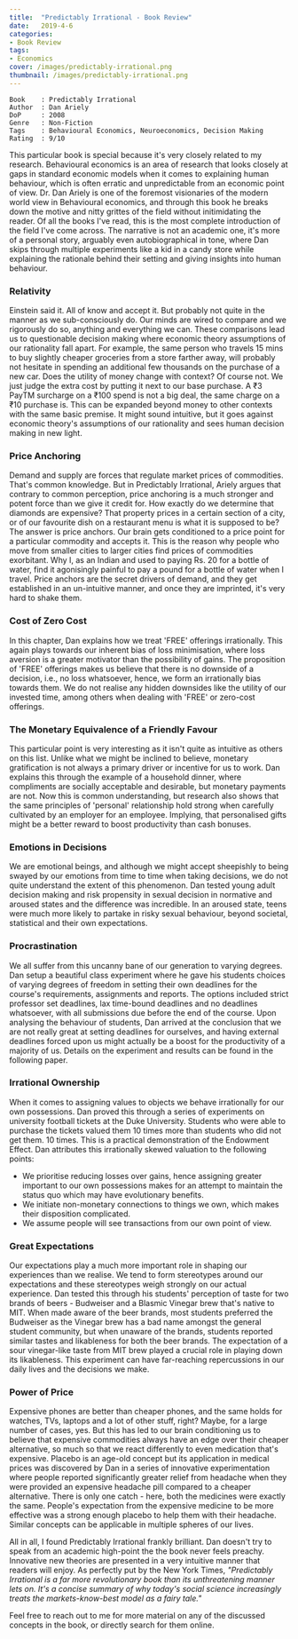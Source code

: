 ```yaml
---
title:  "Predictably Irrational - Book Review"
date:   2019-4-6
categories:
- Book Review
tags: 
- Economics
cover: /images/predictably-irrational.png
thumbnail: /images/predictably-irrational.png
---
```

```
Book    : Predictably Irrational
Author  : Dan Ariely
DoP     : 2008
Genre   : Non-Fiction
Tags    : Behavioural Economics, Neuroeconomics, Decision Making
Rating  : 9/10
```
<!--more-->
This particular book is special because it's very closely related to my research. Behavioural economics is an area of research that looks closely at gaps in standard economic models when it comes to explaining human behaviour, which is often erratic and unpredictable from an economic point of view. Dr. Dan Ariely is one of the foremost visionaries of the modern world view in Behavioural economics, and through this book he breaks down the motive and nitty grittes of the field without initimidating the reader. Of all the books I've read, this is the most complete introduction of the field I've come across. The narrative is not an academic one, it's more of a personal story, arguably even autobiographical in tone, where Dan skips through multiple experiments like a kid in a candy store while explaining the rationale behind their setting and giving insights into human behaviour.

### Relativity
Einstein said it. All of know and accept it. But probably not quite in the manner as we sub-consciously do. Our minds are wired to compare and we rigorously do so, anything and everything we can. These comparisons lead us to questionable decision making where economic theory assumptions of our rationality fall apart. For example, the same person who travels 15 mins to buy slightly cheaper groceries from a store farther away, will probably not hesitate in spending an additional few thousands on the purchase of a new car. Does the utility of money change with context? Of course not. We just judge the extra cost by putting it next to our base purchase. A ₹3 PayTM surcharge on a ₹100 spend is not a big deal, the same charge on a ₹10  purchase is. This can be expanded beyond money to other contexts with the same basic premise. It might sound intuitive, but it goes against economic theory's assumptions of our rationality and sees human decision making in new light.

### Price Anchoring
Demand and supply are forces that regulate market prices of commodities. That's common knowledge. But in Predictably Irrational, Ariely argues that contrary to common perception, price anchoring is a much stronger and potent force than we give it credit for. How exactly do we determine that diamonds are expensive? That property prices in a certain section of a city, or of our favourite dish on a restaurant menu is what it is supposed to be? The answer is price anchors. Our brain gets conditioned to a price point for a particular commodity and accepts it. This is the reason why people who move from smaller cities to larger cities find prices of commodities exorbitant. Why I, as an Indian and used to paying Rs. 20 for a bottle of water, find it agonisingly painful to pay a pound for a bottle of water when I travel. Price anchors are the secret drivers of demand, and they get established in an un-intuitive manner, and once they are imprinted, it's very hard to shake them.

### Cost of Zero Cost
In this chapter, Dan explains how we treat 'FREE' offerings irrationally. This again plays towards our inherent bias of loss minimisation, where loss aversion is a greater motivator than the possibility of gains. The proposition of 'FREE' offerings makes us believe that there is no downside of a decision, i.e., no loss whatsoever, hence, we form an irrationally bias towards them. We do not realise any hidden downsides like the utility of our invested time, among others when dealing with 'FREE' or zero-cost offerings.

### The Monetary Equivalence of a Friendly Favour
This particular point is very interesting as it isn't quite as intuitive as others on this list. Unlike what we might be inclined to believe, monetary gratification is not always a primary driver or incentive for us to work. Dan explains this through the example of a household dinner, where compliments are socially acceptable and desirable, but monetary payments are not. Now this is common understanding, but research also shows that the same principles of 'personal' relationship hold strong when carefully cultivated by an employer for an employee. Implying, that personalised gifts might be a better reward to boost productivity than cash bonuses.

### Emotions in Decisions
We are emotional beings, and although we might accept sheepishly to being swayed by our emotions from time to time when taking decisions, we do not quite understand the extent of this phenomenon. Dan tested young adult decision making and risk propensity in sexual decision in normative and aroused states and the difference was incredible. In an aroused state, teens were much more likely to partake in risky sexual behaviour, beyond societal, statistical and their own expectations.

### Procrastination
We all suffer from this uncanny bane of our generation to varying degrees. Dan setup a beautiful class experiment where he gave his students choices of varying degrees of freedom in setting their own deadlines for the course's requirements, assignments and reports. The options included strict professor set deadlines, lax time-bound deadlines and no deadlines whatsoever, with all submissions due before the end of the course. Upon analysing the behaviour of students, Dan arrived at the conclusion that we are not really great at setting deadlines for ourselves, and having external deadlines forced upon us might actually be a boost for the productivity of a majority of us. Details on the experiment and results can be found in the following paper.

### Irrational Ownership
When it comes to assigning values to objects we behave irrationally for our own possessions. Dan proved this through a series of experiments on university football tickets at the Duke University. Students who were able to purchase the tickets valued them 10 times more than students who did not get them. 10 times. This is a practical demonstration of the Endowment Effect. Dan attributes this irrationally skewed valuation to the following points:
- We prioritise reducing losses over gains, hence assigning greater important to our own possessions makes for an attempt to maintain the status quo which may have evolutionary benefits.
- We initiate non-monetary connections to things we own, which makes their disposition complicated.
- We assume people will see transactions from our own point of view.

### Great Expectations
Our expectations play a much more important role in shaping our experiences than we realise. We tend to form stereotypes around our expectations and these stereotypes weigh strongly on our actual experience. Dan tested this through his students' perception of taste for two brands of beers - Budweiser and a Blasmic Vinegar brew that's native to MIT. When made aware of the beer brands, most students preferred the Budweiser as the Vinegar brew has a bad name amongst the general student community, but when unaware of the brands, students reported similar tastes and likableness for both the beer brands. The expectation of a sour vinegar-like taste from MIT brew played a crucial role in playing down its likableness. This experiment can have far-reaching repercussions in our daily lives and the decisions we make.

### Power of Price
Expensive phones are better than cheaper phones, and the same holds for watches, TVs, laptops and a lot of other stuff, right? Maybe, for a large number of cases, yes. But this has led to our brain conditioning us to believe that expensive commodities always have an edge over their cheaper alternative, so much so that we react differently to even medication that's expensive. Placebo is an age-old concept but its application in medical prices was discovered by Dan in a series of innovative experimentation where people reported significantly greater relief from headache when they were provided an expensive headache pill compared to a cheaper alternative. There is only one catch - here, both the medicines were exactly the same. People's expectation from the expensive medicine to be more effective was a strong enough placebo to help them with their headache. Similar concepts can be applicable in multiple spheres of our lives. 

All in all, I found Predictably Irrational frankly brilliant. Dan doesn't try to speak from an academic high-point the the book never feels preachy. Innovative new theories are presented in a very intuitive manner that readers will enjoy. As perfectly put by the New York Times, *"Predictably Irrational is a far more revolutionary book than its unthreatening manner lets on. It's a concise summary of why today's social science increasingly treats the markets-know-best model as a fairy tale."* 

Feel free to reach out to me for more material on any of the discussed concepts in the book, or directly search for them online. 